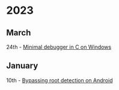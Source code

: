 # 2023 #

## March ##

24th - [Minimal debugger in C on Windows](/debugger.html)

## January ##

10th - [Bypassing root detection on Android](/android-root-bypass.html)
